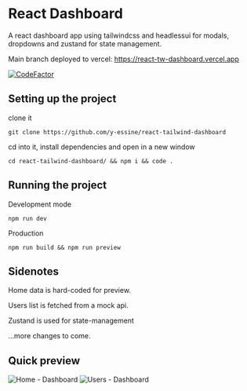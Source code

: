 # React Dashboard

A react dashboard app using tailwindcss and headlessui for modals, dropdowns and zustand for state management.


Main branch deployed to vercel: https://react-tw-dashboard.vercel.app

[![CodeFactor](https://www.codefactor.io/repository/github/y-essine/react-tailwind-dashboard/badge)](https://www.codefactor.io/repository/github/y-essine/react-tailwind-dashboard)

## Setting up the project
clone it
```
git clone https://github.com/y-essine/react-tailwind-dashboard
```

cd into it, install dependencies and open in a new window
```
cd react-tailwind-dashboard/ && npm i && code .
```

## Running the project
Development mode
```
npm run dev
```

Production
```
npm run build && npm run preview
```

## Sidenotes
Home data is hard-coded for preview.

Users list is fetched from a mock api.

Zustand is used for state-management

...more changes to come.

## Quick preview
![Home - Dashboard](https://i.imgur.com/2a1ineR.ng)
![Users - Dashboard](https://i.imgur.com/y1Lx30B.ng)
